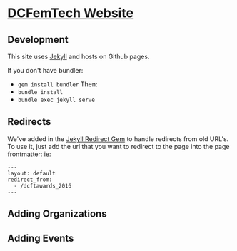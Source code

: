# [DCFemTech Website](http://dcfemtech.github.io)

## Development
This site uses [Jekyll](http://jekyllrb.com/) and hosts on Github pages.

If you don't have bundler:
- `gem install bundler`
Then:
- `bundle install`
- `bundle exec jekyll serve`

## Redirects
We've added in the [Jekyll Redirect Gem](https://github.com/jekyll/jekyll-redirect-from) to handle redirects from old URL's. To use it, just add the url that you want to redirect to the page into the page frontmatter:
ie:

```
---
layout: default
redirect_from:
  - /dcftawards_2016
---
```

## Adding Organizations

## Adding Events
